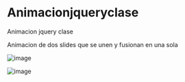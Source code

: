 # Animacionjqueryclase
Animacion jquery clase

Animacion de dos slides que se unen y fusionan en una sola  

![image](https://github.com/aseran74/Animacionjqueryclase/assets/40388196/7c08e201-585b-46bc-b41b-668a9e2958e2)

![image](https://github.com/aseran74/Animacionjqueryclase/assets/40388196/cad32bf8-1ec2-40f6-8173-a83a3be3f0b0)

